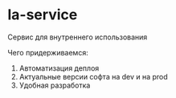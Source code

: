 # la-service

Сервис для внутреннего использования

Чего придерживаемся:

1. Автоматизация деплоя
2. Актуальные версии софта на dev и на prod
3. Удобная разработка